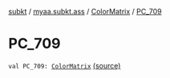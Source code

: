 [subkt](../../index.md) / [myaa.subkt.ass](../index.md) / [ColorMatrix](index.md) / [PC_709](./-p-c_709.md)

# PC_709

`val PC_709: `[`ColorMatrix`](index.md) [(source)](https://github.com/Myaamori/SubKt/blob/0.1.13/src/main/kotlin/myaa/subkt/ass/parser.kt#L722)